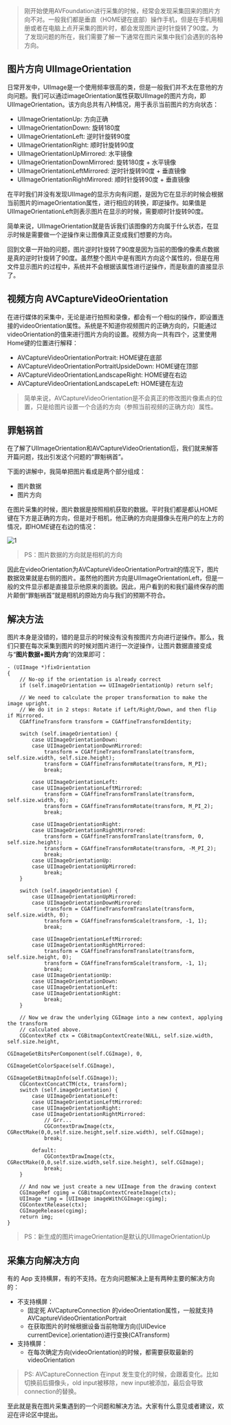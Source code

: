 

> 刚开始使用AVFoundation进行采集的时候，经常会发现采集回来的图片方向不对。一般我们都是垂直（HOME键在底部）操作手机，但是在手机用相册或者在电脑上点开采集的图片时，都会发现图片逆时针旋转了90度。为了发现问题的所在，我们需要了解一下通常在图片采集中我们会遇到的各种方向。

## 图片方向 UIImageOrientation

日常开发中，UIImage是一个使用频率很高的类，但是一般我们并不太在意他的方向问题。我们可以通过imageOrientation属性获取UIImage的图片方向，即UIImageOrientation。该方向总共有八种情况，用于表示当前图片的方向状态：

* UIImageOrientationUp: 方向正确
* UIImageOrientationDown: 旋转180度
* UIImageOrientationLeft: 逆时针旋转90度
* UIImageOrientationRight: 顺时针旋转90度
* UIImageOrientationUpMirrored: 水平镜像
* UIImageOrientationDownMirrored: 旋转180度 + 水平镜像
* UIImageOrientationLeftMirrored: 逆时针旋转90度 + 垂直镜像
* UIImageOrientationRightMirrored: 顺时针旋转90度 + 垂直镜像

在平时我们并没有发现UIImage的显示方向有问题，是因为它在显示的时候会根据当前图片的imageOrientation属性，进行相应的转换，即逆操作。如果值是UIImageOrientationLeft则表示图片在显示的时候，需要顺时针旋转90度。

简单来说，UIImageOrientation就是告诉我们该图像的方向属于什么状态，在显示时候是需要做一个逆操作来让图像真正变成我们想要的方向。

回到文章一开始的问题，图片逆时针旋转了90度是因为当前的图像的像素点数据是真的逆时针旋转了90度。虽然整个图片中是有图片方向这个属性的，但是在用文件显示图片的过程中，系统并不会根据该属性进行逆操作，而是耿直的直接显示了。

## 视频方向 AVCaptureVideoOrientation

在进行媒体的采集中，无论是进行拍照和录像，都会有一个相似的操作，即设置连接的videoOrientation属性。系统是不知道你视频图片的正确方向的，只能通过videoOrientation的值来进行图片方向的设置。视频方向一共有四个，这里使用Home键的位置进行解释：

* AVCaptureVideoOrientationPortrait: HOME键在底部
* AVCaptureVideoOrientationPortraitUpsideDown: HOME键在顶部
* AVCaptureVideoOrientationLandscapeRight: HOME键在右边
* AVCaptureVideoOrientationLandscapeLeft: HOME键在左边

> 简单来说，AVCaptureVideoOrientation是不会真正的修改图片像素点的位置，只是给图片设置一个合适的方向（参照当前视频的正确方向）属性。

## 罪魁祸首

在了解了UIImageOrientation和AVCaptureVideoOrientation后，我们就来解答开篇问题，找出引发这个问题的“罪魁祸首”。

下面的讲解中，我简单把图片看成是两个部分组成：

* 图片数据
* 图片方向

在图片采集的时候，图片数据是按照相机获取的数据。平时我们都是都认HOME键在下方是正确的方向，但是对于相机，他正确的方向是摄像头在用户的左上方的情况，即HOME键在右边的情况：

![1](http://)

> PS：图片数据的方向就是相机的方向

因此在videoOrientation为AVCaptureVideoOrientationPortrait的情况下，图片数据效果就是右侧的图片。虽然他的图片方向是UIImageOrientationLeft，但是一般的文件显示都是直接显示他原来的面貌。因此，用户看到的和我们最终保存的图片颠倒“罪魁祸首”就是相机的原始方向与我们的预期不符合。

## 解决方法

图片本身是没错的，错的是显示的时候没有没有按图片方向进行逆操作。那么，我们只要在每次采集到图片的时候对图片进行一次逆操作，让图片数据直接变成与“**图片数据+图片方向**”的效果即可：

```objc
- (UIImage *)fixOrientation
{
    // No-op if the orientation is already correct
    if (self.imageOrientation == UIImageOrientationUp) return self;
    
    // We need to calculate the proper transformation to make the image upright.
    // We do it in 2 steps: Rotate if Left/Right/Down, and then flip if Mirrored.
    CGAffineTransform transform = CGAffineTransformIdentity;
    
    switch (self.imageOrientation) {
        case UIImageOrientationDown:
        case UIImageOrientationDownMirrored:
            transform = CGAffineTransformTranslate(transform, self.size.width, self.size.height);
            transform = CGAffineTransformRotate(transform, M_PI);
            break;
            
        case UIImageOrientationLeft:
        case UIImageOrientationLeftMirrored:
            transform = CGAffineTransformTranslate(transform, self.size.width, 0);
            transform = CGAffineTransformRotate(transform, M_PI_2);
            break;
            
        case UIImageOrientationRight:
        case UIImageOrientationRightMirrored:
            transform = CGAffineTransformTranslate(transform, 0, self.size.height);
            transform = CGAffineTransformRotate(transform, -M_PI_2);
            break;
        case UIImageOrientationUp:
        case UIImageOrientationUpMirrored:
            break;
    }
    
    switch (self.imageOrientation) {
        case UIImageOrientationUpMirrored:
        case UIImageOrientationDownMirrored:
            transform = CGAffineTransformTranslate(transform, self.size.width, 0);
            transform = CGAffineTransformScale(transform, -1, 1);
            break;
            
        case UIImageOrientationLeftMirrored:
        case UIImageOrientationRightMirrored:
            transform = CGAffineTransformTranslate(transform, self.size.height, 0);
            transform = CGAffineTransformScale(transform, -1, 1);
            break;
        case UIImageOrientationUp:
        case UIImageOrientationDown:
        case UIImageOrientationLeft:
        case UIImageOrientationRight:
            break;
    }
    
    // Now we draw the underlying CGImage into a new context, applying the transform
    // calculated above.
    CGContextRef ctx = CGBitmapContextCreate(NULL, self.size.width, self.size.height,
                                             CGImageGetBitsPerComponent(self.CGImage), 0,
                                             CGImageGetColorSpace(self.CGImage),
                                             CGImageGetBitmapInfo(self.CGImage));
    CGContextConcatCTM(ctx, transform);
    switch (self.imageOrientation) {
        case UIImageOrientationLeft:
        case UIImageOrientationLeftMirrored:
        case UIImageOrientationRight:
        case UIImageOrientationRightMirrored:
            // Grr...
            CGContextDrawImage(ctx, CGRectMake(0,0,self.size.height,self.size.width), self.CGImage);
            break;
            
        default:
            CGContextDrawImage(ctx, CGRectMake(0,0,self.size.width,self.size.height), self.CGImage);
            break;
    }
    
    // And now we just create a new UIImage from the drawing context
    CGImageRef cgimg = CGBitmapContextCreateImage(ctx);
    UIImage *img = [UIImage imageWithCGImage:cgimg];
    CGContextRelease(ctx);
    CGImageRelease(cgimg);
    return img;
}
```

> PS：新生成的图片imageOrientation是默认的UIImageOrientationUp

## 采集方向解决方向

有的 App 支持横屏，有的不支持。在方向问题解决上是有两种主要的解决方向的：

* 不支持横屏：
	* 固定死 AVCaptureConnection 的videoOrientation属性，一般就支持AVCaptureVideoOrientationPortrait
	* 在获取图片的时候根据设备当前物理方向([UIDevice currentDevice].orientation)进行变换(CATransform)
* 支持横屏：
	* 在每次确定方向(videoOrientation)的时候，都需要获取最新的videoOrientation

> PS: AVCaptureConnection 在input 发生变化的时候，会跟着变化。比如切换前后摄像头，old input被移除，new input被添加，最后会导致connection的替换。

至此就是我在图片采集遇到的一个问题和解决方法。大家有什么意见或者建议，欢迎在评论区中提出。


